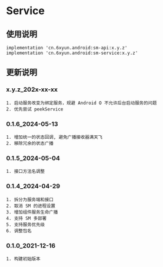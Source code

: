 Service
===

使用说明
---
```
implementation 'cn.6xyun.android:sm-api:x.y.z'
implementation 'cn.6xyun.android:sm-service:x.y.z'
```

更新说明
---
### x.y.z_202x-xx-xx
    1. 启动服务改变为绑定服务，规避 Android O 不允许后台启动服务的问题
    2. 优先尝试 peekService

### 0.1.6_2024-05-13
    1. 增加统一的状态回调, 避免广播接收器满天飞
    2. 移除冗余的状态广播

### 0.1.5_2024-05-04
    1. 接口方法名调整

### 0.1.4_2024-04-29
    1. 拆分为服务端和接口
    2. 取消 SM 的进程设置
    3. 增加组件服务生命广播
    4. 支持 SM 多部署
    5. 支持服务优先级
    6. 调整包名

### 0.1.0_2021-12-16
    1. 构建初始版本